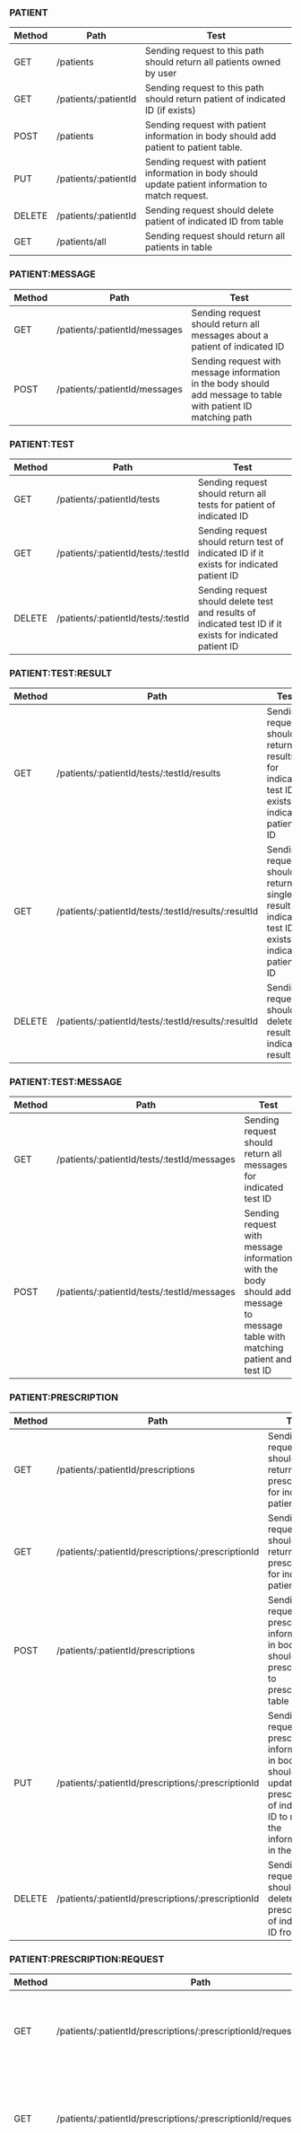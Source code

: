 ### PATIENT

| Method | Path                 | Test                                                                                                 |
|--------|----------------------|------------------------------------------------------------------------------------------------------|
| GET    | /patients            | Sending request to this path should return all patients owned by user                                |
| GET    | /patients/:patientId | Sending request to this path should return patient of indicated ID (if exists)                       |
| POST   | /patients            | Sending request with patient information in body should add patient to patient table.                |
| PUT    | /patients/:patientId | Sending request with patient information in body should update patient information to match request. |
| DELETE | /patients/:patientId | Sending request should delete patient of indicated ID from table                                     |
| GET    | /patients/all        | Sending request should return all patients in table                                                  |

### PATIENT:MESSAGE

| Method | Path                          | Test                                                                                                           |
|--------|-------------------------------|----------------------------------------------------------------------------------------------------------------|
| GET    | /patients/:patientId/messages | Sending request should return all messages about a patient of indicated ID                                     |
| POST   | /patients/:patientId/messages | Sending request with message information in the body should add message to table with patient ID matching path |

### PATIENT:TEST

| Method | Path                               | Test                                                                                                      |
|--------|------------------------------------|-----------------------------------------------------------------------------------------------------------|
| GET    | /patients/:patientId/tests         | Sending request should return all tests for patient of indicated ID                                       |
| GET    | /patients/:patientId/tests/:testId | Sending request should return test of indicated ID if it exists for indicated patient ID                  |
| DELETE | /patients/:patientId/tests/:testId | Sending request should delete test and results of indicated test ID if it exists for indicated patient ID |

### PATIENT:TEST:RESULT

| Method | Path                                                 | Test                                                                                                 |
|--------|------------------------------------------------------|------------------------------------------------------------------------------------------------------|
| GET    | /patients/:patientId/tests/:testId/results           | Sending request should return all results for indicated test ID if exists for indicated patient ID   |
| GET    | /patients/:patientId/tests/:testId/results/:resultId | Sending request should return single result for indicated test ID if exists for indicated patient ID |
| DELETE | /patients/:patientId/tests/:testId/results/:resultId | Sending request should delete result by indicated result ID                                          |

### PATIENT:TEST:MESSAGE

| Method | Path                                        | Test                                                                                                                         |
|--------|---------------------------------------------|------------------------------------------------------------------------------------------------------------------------------|
| GET    | /patients/:patientId/tests/:testId/messages | Sending request should return all messages for indicated test ID                                                             |
| POST   | /patients/:patientId/tests/:testId/messages | Sending request with message information with the body should add message to message table with matching patient and test ID |

### PATIENT:PRESCRIPTION

| Method | Path                                               | Test                                                                                                                                  |
|--------|----------------------------------------------------|---------------------------------------------------------------------------------------------------------------------------------------|
| GET    | /patients/:patientId/prescriptions                 | Sending request should return all prescriptions for indicated patient ID                                                              |
| GET    | /patients/:patientId/prescriptions/:prescriptionId | Sending request should return single prescription for indicated patient ID                                                            |
| POST   | /patients/:patientId/prescriptions                 | Sending request with prescription information in body should add prescription to prescription table                                   |
| PUT    | /patients/:patientId/prescriptions/:prescriptionId | Sending request with prescription information in body should update prescription of indicated ID to match the information in the body |
| DELETE | /patients/:patientId/prescriptions/:prescriptionId | Sending request should delete prescription of indicated ID from table                                                                 |

### PATIENT:PRESCRIPTION:REQUEST

| Method | Path                                                                   | Test                                                                                 |
|--------|------------------------------------------------------------------------|--------------------------------------------------------------------------------------|
| GET    | /patients/:patientId/prescriptions/:prescriptionId/requests            | Sending request should return all "request"s for a given prescription                |
| GET    | /patients/:patientId/prescriptions/:prescriptionId/requests/:requestId | Sending request should return a single "request" for a given request ID              |
| POST   | /patients/:patientId/prescriptions/:prescriptionId/requests            | Sending request with "request" information in the body should add "request" to table |

### REQUEST

| Method | Path                 | Test                                                                                                |
|--------|----------------------|-----------------------------------------------------------------------------------------------------|
| GET    | /requests            | Sending request should return all "requests"                                                        |
| GET    | /requests/:requestId | Sending request should return single "request" by ID                                                |
| POST   | /requests            | Sending request with "request" information in the body should add "request" to table                |
| PUT    | /requests/:requestId | Sending request with "request" information in the body should update "request" of given ID to match |
| DELETE | /requests/:requestId | Sending request should delete "request" of given ID from table                                      |

### MESSAGE

| Method | Path                     | Test                                                                                            |
|--------|--------------------------|-------------------------------------------------------------------------------------------------|
| GET    | /messages                | Sending request should return all messages send to or from user                                 |
| GET    | /messages/:messageId     | Sending request should return single message of given message ID if sent to or from user        |
| PUT    | /messages/all/:messageId | Sending request with message information in the body should update message of given ID to match |
| DELETE | /messages/all/:messageId | Sending request should delete message of given ID from table                                    |
| GET    | /messages/all            | Sending request should return all messages                                                      |
| GET    | /messages/all/:messageId | Sending request should return single message by ID                                              |

### USER

| Method | Path                         | Test                                                                                            |
|--------|------------------------------|-------------------------------------------------------------------------------------------------|
| GET    | /users                       | Sending request should return all users                                                         |
| GET    | /users/:username             | Sending request should return user by username                                                  |
| POST   | /users                       | Sending request with user information in the body should add a user to the table                |
| PUT    | /users/:username             | Sending request with user information in the body should update user by username (not password) |
| DELETE | /users/:username             | Sending request should delete user by username                                                  |
| GET    | /users/:username/roles       | Sending request should return roles of user by username                                         |
| POST   | /users/:username/roles       | Sending request should add role to role table by username                                       |
| DELETE | /users/:username/roles/:role | Sending request should delete role from role table by username                                  |
| PUT    | /password                    | Sending request should change users own password                                                |
| PUT    | /users/:username/password    | Sending request should change password of user by username                                      |

